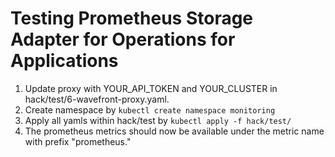 # Testing Prometheus Storage Adapter for Operations for Applications

1. Update proxy with YOUR_API_TOKEN and YOUR_CLUSTER in hack/test/6-wavefront-proxy.yaml.
2. Create namespace by `kubectl create namespace monitoring`
3. Apply all yamls within hack/test by
   `kubectl apply -f hack/test/`
4. The prometheus metrics should now be available under the metric name with prefix "prometheus."
